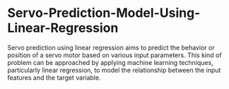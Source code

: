 # Servo-Prediction-Model-Using-Linear-Regression

Servo prediction using linear regression aims to predict the behavior or position of a servo motor based on various input parameters. This kind of problem can be approached by applying machine learning techniques, particularly linear regression, to model the relationship between the input features and the target variable.
